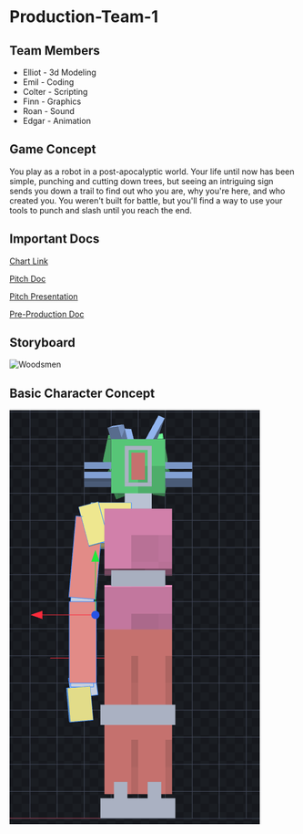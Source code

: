# Production-Team-1

## Team Members
* Elliot - 3d Modeling
* Emil - Coding
* Colter - Scripting
* Finn - Graphics
* Roan - Sound
* Edgar - Animation

## Game Concept
You play as a robot in a post-apocalyptic world. Your life until now has been simple, punching and cutting down trees, but seeing an intriguing sign sends you down a trail to find out who you are, why you're here, and who created you. You weren't built for battle, but you'll find a way to use your tools to punch and slash until you reach the end.

## Important Docs

[Chart Link](https://docs.google.com/spreadsheets/d/1gb-yZs5PIS4-eRLvfJc5O4DliXCMpXUk/edit?gid=3268689#gid=3268689)

[Pitch Doc](https://github.com/rabiescats/Production-Team-1/blob/main/docs/Game%20Pitch%20Doc.pdf)

[Pitch Presentation](https://github.com/rabiescats/Production-Team-1/blob/main/docs/Pitch%20Presentation.pdf)

[Pre-Production Doc](https://github.com/rabiescats/Production-Team-1/blob/main/docs/Pre-Production%20Doc.pdf)

## Storyboard

![Woodsmen](https://github.com/user-attachments/assets/84aa4098-6375-4961-9ee4-35ad6156ff00)

## Basic Character Concept
![Robot](https://github.com/rabiescats/Production-Team-1/blob/main/images/robotET.png)
